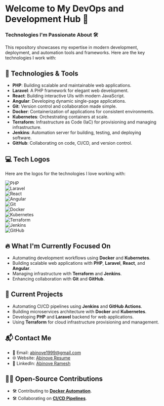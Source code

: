 # Welcome to My DevOps and Development Hub 🚀

### **Technologies I'm Passionate About** 🛠️

This repository showcases my expertise in modern development, deployment, and automation tools and frameworks. Here are the key technologies I work with:

## 🚀 **Technologies & Tools**
- **PHP**: Building scalable and maintainable web applications.
- **Laravel**: A PHP framework for elegant web development.
- **React**: Building interactive UIs with modern JavaScript.
- **Angular**: Developing dynamic single-page applications.
- **Git**: Version control and collaboration made simple.
- **Docker**: Containerization of applications for consistent environments.
- **Kubernetes**: Orchestrating containers at scale.
- **Terraform**: Infrastructure as Code (IaC) for provisioning and managing infrastructure.
- **Jenkins**: Automation server for building, testing, and deploying software.
- **GitHub**: Collaborating on code, CI/CD, and version control.

## 💻 **Tech Logos**
Here are the logos for the technologies I love working with:

![PHP](https://upload.wikimedia.org/wikipedia/commons/2/27/PHP_logo.svg)  
![Laravel](https://upload.wikimedia.org/wikipedia/commons/9/9a/Laravel_logo.svg)  
![React](https://upload.wikimedia.org/wikipedia/commons/a/a7/React-icon.svg)  
![Angular](https://upload.wikimedia.org/wikipedia/commons/c/cf/Angular_full_color_logo.svg)  
![Git](https://upload.wikimedia.org/wikipedia/commons/6/63/Git-logo.svg)  
![Docker](https://upload.wikimedia.org/wikipedia/commons/4/47/Docker-logo.svg)  
![Kubernetes](https://upload.wikimedia.org/wikipedia/commons/3/39/Kubernetes_logo.svg)  
![Terraform](https://upload.wikimedia.org/wikipedia/commons/7/72/Terraform_Logo.svg)  
![Jenkins](https://upload.wikimedia.org/wikipedia/commons/4/4f/Jenkins_logo.svg)  
![GitHub](https://upload.wikimedia.org/wikipedia/commons/9/95/Logo_github.svg)

## 🔥 **What I'm Currently Focused On**
- Automating development workflows using **Docker** and **Kubernetes**.
- Building scalable web applications with **PHP**, **Laravel**, **React**, and **Angular**.
- Managing infrastructure with **Terraform** and **Jenkins**.
- Enhancing collaboration with **Git** and **GitHub**.

## 🌱 **Current Projects**
- Automating CI/CD pipelines using **Jenkins** and **GitHub Actions**.
- Building microservices architecture with **Docker** and **Kubernetes**.
- Developing **PHP** and **Laravel** backend for web applications.
- Using **Terraform** for cloud infrastructure provisioning and management.

## 📬 **Contact Me**
- 📧 Email: [abinove1999@gmail.com](mailto:abinove1999@gmail.com)
- 🌐 Website: [Abinove Resume](https://abinoveramesh2000.wixsite.com/abinoveresume)
- 💼 LinkedIn: [Abinove Ramesh](https://www.linkedin.com/in/abinove-ramesh-0261321b3/)

## 👨‍💻 **Open-Source Contributions**
- 🛠️ Contributing to **[Docker Automation](https://github.com/abinoveramesh20/docker-automation)**.
- 🛠️ Collaborating on **[CI/CD Pipelines](https://github.com/abinoveramesh20/ci-cd-pipeline)**.
